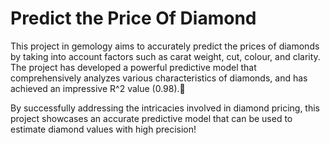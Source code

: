 # Predict the Price Of Diamond
This project in gemology aims to accurately predict the prices of diamonds by taking into account factors such as carat weight, cut, colour, and clarity. The project has developed a powerful predictive model that comprehensively analyzes various characteristics of diamonds, and has achieved an impressive R^2 value (0.98). 

By successfully addressing the intricacies involved in diamond pricing, this project showcases an accurate predictive model that can be used to estimate diamond values with high precision!


